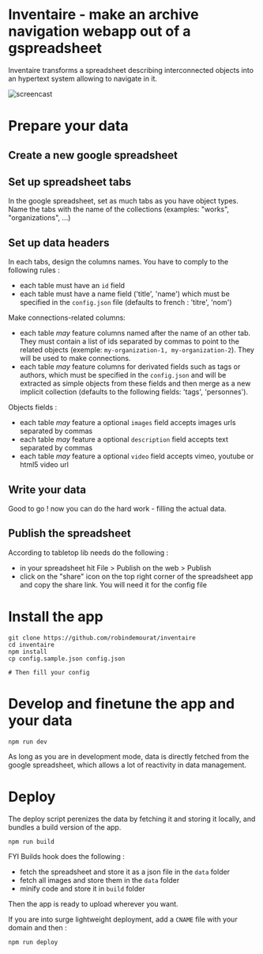 Inventaire - make an archive navigation webapp out of a gspreadsheet
===

Inventaire transforms a spreadsheet describing interconnected objects into an hypertext system allowing to navigate in it.

![screencast](https://github.com/robindemourat/inventaire/blob/master/screencast.gif?raw=true)

# Prepare your data

## Create a new google spreadsheet

## Set up spreadsheet tabs

In the google spreadsheet, set as much tabs as you have object types. Name the tabs with the name of the collections (examples: "works", "organizations", ...)

## Set up data headers

In each tabs, design the columns names. You have to comply to the following rules :

* each table must have an `id` field
* each table must have a name field ('title', 'name') which must be specified in the `config.json` file (defaults to french : 'titre', 'nom')

Make connections-related columns:

* each table *may* feature columns named after the name of an other tab. They must contain a list of ids separated by commas to point to the related objects (exemple: `my-organization-1, my-organization-2`). They will be used to make connections.
* each table *may* feature columns for derivated fields such as tags or authors, which must be specified in the `config.json` and will be extracted as simple objects from these fields and then merge as a new implicit collection (defaults to the following fields: 'tags', 'personnes').

Objects fields :

* each table *may* feature a optional `images` field accepts images urls separated by commas
* each table *may* feature a optional `description` field accepts text separated by commas
* each table *may* feature a optional `video` field accepts vimeo, youtube or html5 video url

## Write your data

Good to go ! now you can do the hard work - filling the actual data.

## Publish the spreadsheet

According to tabletop lib needs do the following :

* in your spreadsheet hit File > Publish on the web > Publish
* click on the "share" icon on the top right corner of the spreadsheet app and copy the share link. You will need it for the config file

# Install the app

```
git clone https://github.com/robindemourat/inventaire
cd inventaire
npm install
cp config.sample.json config.json

# Then fill your config
```

# Develop and finetune the app and your data

```
npm run dev
```

As long as you are in development mode, data is directly fetched from the google spreadsheet, which allows a lot of reactivity in data management.

# Deploy

The deploy script perenizes the data by fetching it and storing it locally, and bundles a build version of the app.

```
npm run build
```

FYI Builds hook does the following :

* fetch the spreadsheet and store it as a json file in the `data` folder
* fetch all images and store them in the `data` folder
* minify code and store it in `build` folder

Then the app is ready to upload wherever you want.

If you are into surge lightweight deployment, add a `CNAME` file with your domain and then :

```
npm run deploy
```






